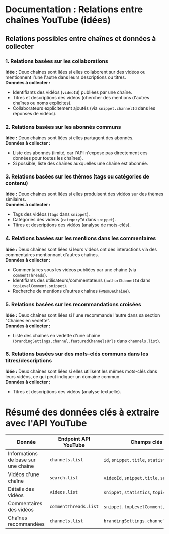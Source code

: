 # Documentation : Relations entre chaînes YouTube (idées)

## Relations possibles entre chaînes et données à collecter

### 1. Relations basées sur les collaborations
**Idée :** Deux chaînes sont liées si elles collaborent sur des vidéos ou mentionnent l'une l'autre dans leurs descriptions ou titres.  
**Données à collecter :**
- Identifiants des vidéos (`videoId`) publiées par une chaîne.
- Titres et descriptions des vidéos (chercher des mentions d'autres chaînes ou noms explicites).
- Collaborateurs explicitement ajoutés (via `snippet.channelId` dans les réponses de vidéos).

### 2. Relations basées sur les abonnés communs
**Idée :** Deux chaînes sont liées si elles partagent des abonnés.  
**Données à collecter :**
- Liste des abonnés (limité, car l'API n'expose pas directement ces données pour toutes les chaînes).
- Si possible, liste des chaînes auxquelles une chaîne est abonnée.

### 3. Relations basées sur les thèmes (tags ou catégories de contenu)
**Idée :** Deux chaînes sont liées si elles produisent des vidéos sur des thèmes similaires.  
**Données à collecter :**
- Tags des vidéos (`tags` dans `snippet`).
- Catégories des vidéos (`categoryId` dans `snippet`).
- Titres et descriptions des vidéos (analyse de mots-clés).

### 4. Relations basées sur les mentions dans les commentaires
**Idée :** Deux chaînes sont liées si leurs vidéos ont des interactions via des commentaires mentionnant d'autres chaînes.  
**Données à collecter :**
- Commentaires sous les vidéos publiées par une chaîne (via `commentThreads`).
- Identifiants des utilisateurs/commentateurs (`authorChannelId` dans `topLevelComment.snippet`).
- Recherche de mentions d'autres chaînes (`@NomDeChaîne`).

### 5. Relations basées sur les recommandations croisées
**Idée :** Deux chaînes sont liées si l'une recommande l'autre dans sa section "Chaînes en vedette".  
**Données à collecter :**
- Liste des chaînes en vedette d'une chaîne (`brandingSettings.channel.featuredChannelsUrls` dans `channels.list`).

### 6. Relations basées sur des mots-clés communs dans les titres/descriptions
**Idée :** Deux chaînes sont liées si elles utilisent les mêmes mots-clés dans leurs vidéos, ce qui peut indiquer un domaine commun.  
**Données à collecter :**
- Titres et descriptions des vidéos (analyse textuelle).



# Résumé des données clés à extraire avec l'API YouTube

| **Donnée**                           | **Endpoint API YouTube**       | **Champs clés à récupérer**                                |
|--------------------------------------|--------------------------------|-----------------------------------------------------------|
| Informations de base sur une chaîne  | `channels.list`               | `id`, `snippet.title`, `statistics`                      |
| Vidéos d'une chaîne                  | `search.list`                 | `videoId`, `snippet.title`, `snippet.description`         |
| Détails des vidéos                   | `videos.list`                 | `snippet`, `statistics`, `topicDetails`                  |
| Commentaires des vidéos              | `commentThreads.list`         | `snippet.topLevelComment`, `authorChannelId`             |
| Chaînes recommandées                 | `channels.list`               | `brandingSettings.channel.featuredChannelsUrls`          |
